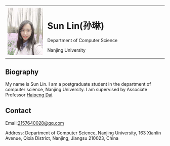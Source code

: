 <table border="0">
  <tr>
     <td width="25%">
      <img src="/zhenjianzhao.jpg" width="100%">      
    </td>
    <td width="75%">
      <h1>Sun Lin(孙琳)</h1>
      <p>Department of Computer Science</p>
      <p>Nanjing University</p>
    </td> 
  </tr>
</table>

## Biography

My name is Sun Lin. I am a postgraduate student in the department of computer science, Nanjing University. I am supervised by Associate Professor [Haipeng Dai](https://cs.nju.edu.cn/daihp/).

## Contact

Email:2157640028@qq.com

Address: Department of Computer Science, Nanjing University, 163 Xianlin Avenue, Qixia District, Nanjing, Jiangsu 210023, China

